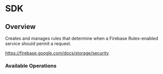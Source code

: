 # SDK

## Overview

Creates and manages rules that determine when a Firebase Rules-enabled service should permit a request. 

<https://firebase.google.com/docs/storage/security>
### Available Operations

